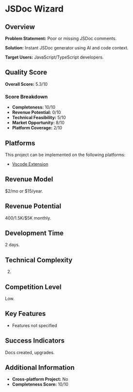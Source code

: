 # JSDoc Wizard

## Overview
**Problem Statement:** Poor or missing JSDoc comments.

**Solution:** Instant JSDoc generator using AI and code context.

**Target Users:** JavaScript/TypeScript developers.

## Quality Score
**Overall Score:** 5.3/10

### Score Breakdown
- **Completeness:** 10/10
- **Revenue Potential:** 0/10
- **Technical Feasibility:** 5/10
- **Market Opportunity:** 8/10
- **Platform Coverage:** 2/10

## Platforms
This project can be implemented on the following platforms:
- [Vscode Extension](./platforms/vscode-extension/)

## Revenue Model
$2/mo or $15/year.

## Revenue Potential
$400/$1.5K/$5K monthly.

## Development Time
2 days.

## Technical Complexity
2.

## Competition Level
Low.

## Key Features
- Features not specified

## Success Indicators
Docs created, upgrades.

## Additional Information
- **Cross-platform Project:** No
- **Completeness Score:** 10/10
